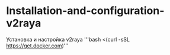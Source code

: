 # Installation-and-configuration-v2raya
Установка и настройка v2raya
'''bash <(curl -sSL https://get.docker.com)'''
